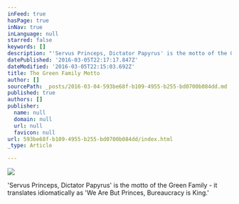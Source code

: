 ```yaml
---
inFeed: true
hasPage: true
inNav: true
inLanguage: null
starred: false
keywords: []
description: "'Servus Princeps, Dictator Papyrus' is the motto of the Green Family - it translates idiomatically as 'We Are But Princes, Bureaucracy is King.'"
datePublished: '2016-03-05T22:17:17.847Z'
dateModified: '2016-03-05T22:15:03.692Z'
title: The Green Family Motto
author: []
sourcePath: _posts/2016-03-04-593be68f-b109-4955-b255-bd0700b084dd.md
published: true
authors: []
publisher:
  name: null
  domain: null
  url: null
  favicon: null
url: 593be68f-b109-4955-b255-bd0700b084dd/index.html
_type: Article

---
```

![](https://the-grid-user-content.s3-us-west-2.amazonaws.com/c63328a4-bc00-4836-b457-a679cfea4ff1.jpg)

'Servus Princeps, Dictator Papyrus' is the motto of the Green Family - it translates idiomatically as 'We Are But Princes, Bureaucracy is King.'